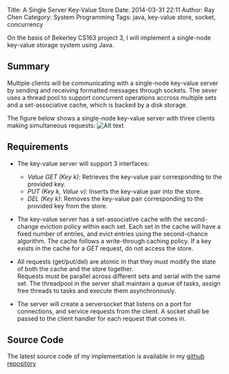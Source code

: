 Title: A Single Server Key-Value Store 
Date: 2014-03-31 22:11
Author: Ray Chen
Category: System Programming
Tags: java, key-value store, socket, concurrency 

On the basis of Bekerley CS163 project 3, I will implement a single-node key-value storage system using Java.

## Summary

Multiple clients will be communicating with a single-node key-value server by sending and receiving
formatted messages through sockets. The sever uses a thread pool to support concurrent operations
accross multiple sets and a set-associative cache, which is backed by a disk storage.

The figure below shows a single-node key-value server with three clients making simultaneous requests:
![Alt text](http://www.raydevblog.us/images/kvstore.jpg)

## Requirements

* The key-value server will support 3 interfaces:
    - _Value GET (Key k)_: Retrieves the key-value pair corresponding to the provided key.
    - _PUT (Key k, Value v)_: Inserts the key-value pair into the store.
    - _DEL (Key k)_: Removes the key-value pair corresponding to the provided key from the store.

* The key-value server has a set-associative cache with the second-change eviction policy within each set.
  Each set in the cache will have a fixed number of entries, and evict entries using the second-chance algorithm.
  The cache follows a write-through caching policy. If a key exists in the cache for a _GET_ request, do not access
  the store.

* All requests (get/put/del) are atomic in that they must modify the state of both the cache and the store together.  
  Requests must be parallel across different sets and serial with the same set. The threadpool in the server shall
  maintain a queue of tasks, assign free threads to tasks and execute them asynchronously.

* The server will create a serversocket that listens on a port for connections, and service requests from the client.
  A socket shall be passed to the client handler for each request that comes in.

## Source Code

The latest source code of my implementation is available in my [github repository](https://github.com/garudareiga/computer_system_design/tree/master/kvstore/src/edu/berkeley/cs162)
